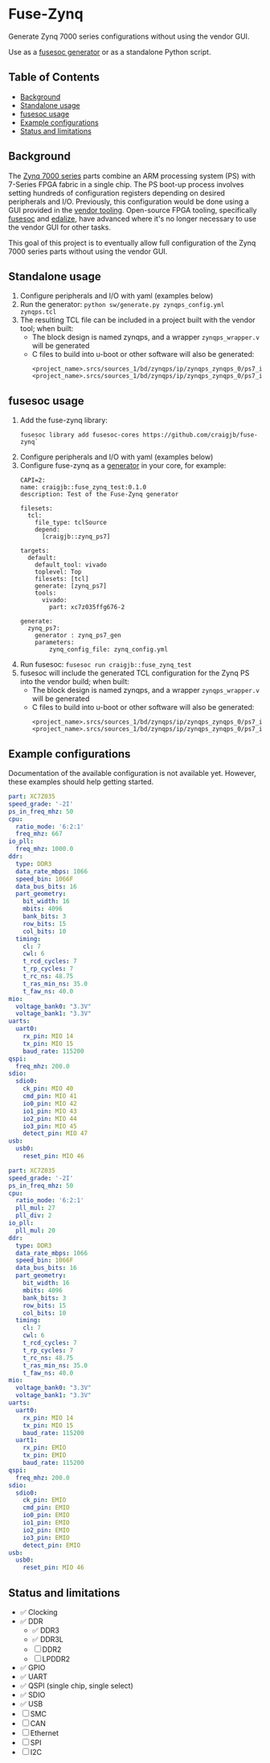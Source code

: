 # Fuse-Zynq
Generate Zynq 7000 series configurations without using the vendor GUI.

Use as a [fusesoc generator](https://fusesoc.readthedocs.io/en/latest/user/build_system/generators.html) or as a standalone Python script.

## Table of Contents
- [Background](#background)
- [Standalone usage](#standalone-usage)
- [fusesoc usage](#fusesoc-usage)
- [Example configurations](#example-configurations)
- [Status and limitations](#status-and-limitations)

## Background
The [Zynq 7000 series](https://www.xilinx.com/products/silicon-devices/soc/zynq-7000.html) parts combine an ARM processing system (PS) with 7-Series FPGA fabric in a single chip. The PS boot-up process involves setting hundreds of configuration registers depending on desired peripherals and I/O. Previously, this configuration would be done using a GUI provided in the [vendor tooling](https://www.xilinx.com/products/design-tools/vivado.html). Open-source FPGA tooling, specifically [fusesoc](https://github.com/olofk/fusesoc) and [edalize](https://github.com/olofk/edalize), have advanced where it's no longer necessary to use the vendor GUI for other tasks.

This goal of this project is to eventually allow full configuration of the Zynq 7000 series parts without using the vendor GUI.

## Standalone usage
1. Configure peripherals and I/O with yaml (examples below)
2. Run the generator: `python sw/generate.py zynqps_config.yml zynqps.tcl`
3. The resulting TCL file can be included in a project built with the vendor tool; when built:
    - The block design is named zynqps, and a wrapper `zynqps_wrapper.v` will be generated
    - C files to build into u-boot or other software will also be generated:
        ```
        <project_name>.srcs/sources_1/bd/zynqps/ip/zynqps_zynqps_0/ps7_init_gpl.h
        <project_name>.srcs/sources_1/bd/zynqps/ip/zynqps_zynqps_0/ps7_init_gpl.c
        ```

## fusesoc usage
1. Add the fuse-zynq library:
    ```
    fusesoc library add fusesoc-cores https://github.com/craigjb/fuse-zynq`
    ```
2. Configure peripherals and I/O with yaml (examples below)
3. Configure fuse-zynq as a [generator](https://fusesoc.readthedocs.io/en/latest/user/build_system/generators.html) in your core, for example:
    ```
    CAPI=2:
    name: craigjb::fuse_zynq_test:0.1.0
    description: Test of the Fuse-Zynq generator

    filesets:
      tcl:
        file_type: tclSource
        depend:
          [craigjb::zynq_ps7]

    targets:
      default:
        default_tool: vivado
        toplevel: Top
        filesets: [tcl]
        generate: [zynq_ps7]
        tools:
          vivado:
            part: xc7z035ffg676-2

    generate:
      zynq_ps7:
        generator : zynq_ps7_gen
        parameters:
            zynq_config_file: zynq_config.yml
    ```
4. Run fusesoc: `fusesoc run craigjb::fuse_zynq_test`
5. fusesoc will include the generated TCL configuration for the Zynq PS into the vendor build; when built:
    - The block design is named zynqps, and a wrapper `zynqps_wrapper.v` will be generated
    - C files to build into u-boot or other software will also be generated:
        ```
        <project_name>.srcs/sources_1/bd/zynqps/ip/zynqps_zynqps_0/ps7_init_gpl.h
        <project_name>.srcs/sources_1/bd/zynqps/ip/zynqps_zynqps_0/ps7_init_gpl.c
        ```

## Example configurations
Documentation of the available configuration is not available yet. However, these examples should help getting started.

```yaml
part: XC7Z035
speed_grade: '-2I'
ps_in_freq_mhz: 50
cpu:
  ratio_mode: '6:2:1'
  freq_mhz: 667
io_pll:
  freq_mhz: 1000.0
ddr:
  type: DDR3
  data_rate_mbps: 1066
  speed_bin: 1066F
  data_bus_bits: 16
  part_geometry:
    bit_width: 16
    mbits: 4096
    bank_bits: 3
    row_bits: 15
    col_bits: 10
  timing:
    cl: 7
    cwl: 6
    t_rcd_cycles: 7
    t_rp_cycles: 7
    t_rc_ns: 48.75
    t_ras_min_ns: 35.0
    t_faw_ns: 40.0
mio:
  voltage_bank0: "3.3V"
  voltage_bank1: "3.3V"
uarts:
  uart0:
    rx_pin: MIO 14
    tx_pin: MIO 15
    baud_rate: 115200
qspi:
  freq_mhz: 200.0
sdio:
  sdio0:
    ck_pin: MIO 40
    cmd_pin: MIO 41
    io0_pin: MIO 42
    io1_pin: MIO 43
    io2_pin: MIO 44
    io3_pin: MIO 45
    detect_pin: MIO 47
usb:
  usb0:
    reset_pin: MIO 46
```

```yaml
part: XC7Z035
speed_grade: '-2I'
ps_in_freq_mhz: 50
cpu:
  ratio_mode: '6:2:1'
  pll_mul: 27
  pll_div: 2
io_pll:
  pll_mul: 20
ddr:
  type: DDR3
  data_rate_mbps: 1066
  speed_bin: 1066F
  data_bus_bits: 16
  part_geometry:
    bit_width: 16
    mbits: 4096
    bank_bits: 3
    row_bits: 15
    col_bits: 10
  timing:
    cl: 7
    cwl: 6
    t_rcd_cycles: 7
    t_rp_cycles: 7
    t_rc_ns: 48.75
    t_ras_min_ns: 35.0
    t_faw_ns: 40.0
mio:
  voltage_bank0: "3.3V"
  voltage_bank1: "3.3V"
uarts:
  uart0:
    rx_pin: MIO 14
    tx_pin: MIO 15
    baud_rate: 115200
  uart1:
    rx_pin: EMIO
    tx_pin: EMIO
    baud_rate: 115200
qspi:
  freq_mhz: 200.0
sdio:
  sdio0:
    ck_pin: EMIO
    cmd_pin: EMIO
    io0_pin: EMIO
    io1_pin: EMIO
    io2_pin: EMIO
    io3_pin: EMIO
    detect_pin: EMIO
usb:
  usb0:
    reset_pin: MIO 46
```

## Status and limitations
- :white_check_mark: Clocking
- :white_check_mark: DDR
  - :white_check_mark: DDR3
  - :white_check_mark: DDR3L
  - &#9744; DDR2
  - &#9744; LPDDR2
- :white_check_mark: GPIO
- :white_check_mark: UART
- :white_check_mark: QSPI (single chip, single select)
- :white_check_mark: SDIO
- :white_check_mark: USB
- &#9744; SMC
- &#9744; CAN
- &#9744; Ethernet
- &#9744; SPI
- &#9744; I2C
